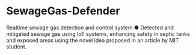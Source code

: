 # SewageGas-Defender
Realtime sewage gas detection and control system
●	Detected and mitigated sewage gas using IoT systems, enhancing safety in septic tanks and exposed areas using the novel idea proposed in an article by MIT student.
